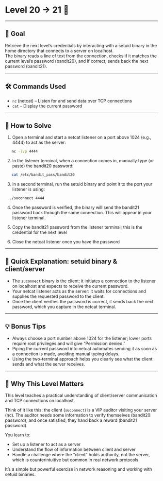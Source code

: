 # Level 20 → 21 🔐

---

## 🎯 Goal  

Retrieve the next level’s credentials by interacting with a setuid binary in the home directory that connects to a server on localhost.  
The binary reads a line of text from the connection, checks if it matches the current level’s password (bandit20), and if correct, sends back the next password (bandit21).

---

## 🛠 Commands Used  

- `nc` (netcat) – Listen for and send data over TCP connections  
- `cat` – Display the current password  

---

## 🚀 How to Solve  

1. Open a terminal and start a netcat listener on a port above 1024 (e.g., 4444) to act as the server:
```bash
   nc -lvp 4444 
```
2. In the listener terminal, when a connection comes in, manually type (or paste) the bandit20 password:
```bash
   cat /etc/bandit_pass/bandit20
```
3. In a second terminal, run the setuid binary and point it to the port your listener is using:
```bash
  ./suconnect 4444
```
4. Once the password is verified, the binary will send the bandit21 password back through the same connection. This will appear in your listener terminal.  

5. Copy the bandit21 password from the listener terminal; this is the credential for the next level  

6. Close the netcat listener once you have the password 
---

## 🔢 Quick Explanation: setuid binary & client/server  

- The `suconnect` binary is the client: it initiates a connection to the listener on localhost and expects to receive the current password.  
- Your netcat listener acts as the server: it waits for connections and supplies the requested password to the client.  
- Once the client verifies the password is correct, it sends back the next password, which you capture in the netcat terminal.  

---

## 💡 Bonus Tips  

- Always choose a port number above 1024 for the listener; lower ports require root privileges and will give “Permission denied.”  
- Piping the current password into netcat automates sending it as soon as a connection is made, avoiding manual typing delays.  
- Using the two-terminal approach helps you clearly see what the client sends and what the server receives.  

---

## 🧠 Why This Level Matters  

This level teaches a practical understanding of client/server communication and TCP connections on localhost.  

Think of it like this: the client (`suconnect`) is a VIP auditor visiting your server (nc). The auditor needs some information to verify themselves (bandit20 password), and once satisfied, they hand back a reward (bandit21 password).  

You learn to:  

- Set up a listener to act as a server  
- Understand the flow of information between client and server  
- Handle a challenge where the “client” holds authority, not the server, which is counterintuitive but common in real network protocols  

It’s a simple but powerful exercise in network reasoning and working with setuid binaries.
